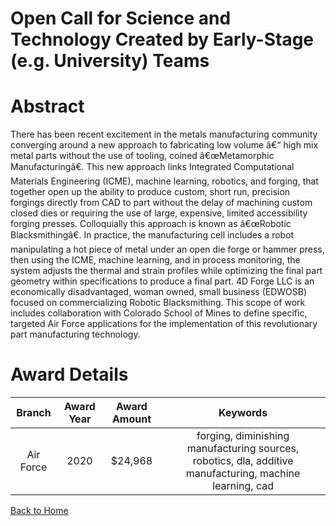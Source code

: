 
Open Call for Science and Technology Created by Early-Stage (e.g. University) Teams
===================================================================================

# Abstract


There has been recent excitement in the metals manufacturing community converging around a new approach to fabricating low volume â€“ high mix metal parts without the use of tooling, coined â€œMetamorphic Manufacturingâ€. This new approach links Integrated Computational Materials Engineering (ICME), machine learning, robotics, and forging, that together open up the ability to produce custom, short run, precision forgings directly from CAD to part without the delay of machining custom closed dies or requiring the use of large, expensive, limited accessibility forging presses. Colloquially this approach is known as â€œRobotic Blacksmithingâ€. In practice, the manufacturing cell includes a robot manipulating a hot piece of metal under an open die forge or hammer press, then using the ICME, machine learning, and in process monitoring, the system adjusts the thermal and strain profiles while optimizing the final part geometry within specifications to produce a final part. 4D Forge LLC is an economically disadvantaged, woman owned, small business (EDWOSB) focused on commercializing Robotic Blacksmithing. This scope of work includes collaboration with Colorado School of Mines to define specific, targeted Air Force applications for the implementation of this revolutionary part manufacturing technology.  

# Award Details

|Branch|Award Year|Award Amount|Keywords|
| :---: | :---: | :---: | :---: |
|Air Force|2020|$24,968|forging, diminishing manufacturing sources, robotics, dla, additive manufacturing, machine learning, cad|
  
  


[Back to Home](https://github.com/chrischow/dod_sbir_awards/DJ/#1595)